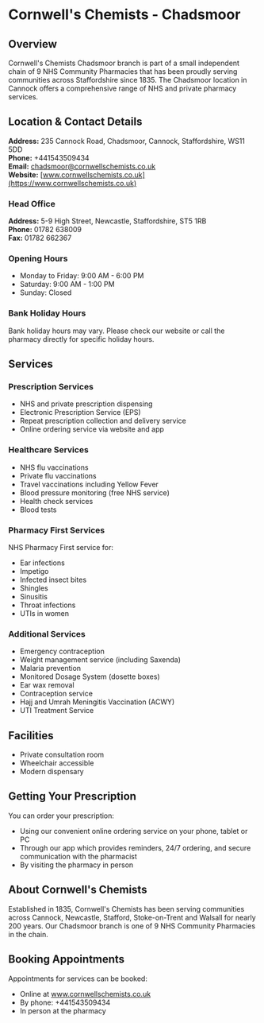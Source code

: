 # Cornwell's Chemists - Chadsmoor

## Overview
Cornwell's Chemists Chadsmoor branch is part of a small independent chain of 9 NHS Community Pharmacies that has been proudly serving communities across Staffordshire since 1835. The Chadsmoor location in Cannock offers a comprehensive range of NHS and private pharmacy services.

## Location & Contact Details

**Address:** 235 Cannock Road, Chadsmoor, Cannock, Staffordshire, WS11 5DD  
**Phone:** +441543509434  
**Email:** chadsmoor@cornwellschemists.co.uk  
**Website:** [www.cornwellschemists.co.uk](https://www.cornwellschemists.co.uk)

### Head Office
**Address:** 5-9 High Street, Newcastle, Staffordshire, ST5 1RB  
**Phone:** 01782 638009  
**Fax:** 01782 662367

### Opening Hours
- Monday to Friday: 9:00 AM - 6:00 PM
- Saturday: 9:00 AM - 1:00 PM
- Sunday: Closed

### Bank Holiday Hours
Bank holiday hours may vary. Please check our website or call the pharmacy directly for specific holiday hours.

## Services

### Prescription Services
- NHS and private prescription dispensing
- Electronic Prescription Service (EPS)
- Repeat prescription collection and delivery service
- Online ordering service via website and app

### Healthcare Services
- NHS flu vaccinations
- Private flu vaccinations
- Travel vaccinations including Yellow Fever
- Blood pressure monitoring (free NHS service)
- Health check services
- Blood tests

### Pharmacy First Services
NHS Pharmacy First service for:
- Ear infections
- Impetigo
- Infected insect bites
- Shingles
- Sinusitis
- Throat infections
- UTIs in women

### Additional Services
- Emergency contraception
- Weight management service (including Saxenda)
- Malaria prevention
- Monitored Dosage System (dosette boxes)
- Ear wax removal
- Contraception service
- Hajj and Umrah Meningitis Vaccination (ACWY)
- UTI Treatment Service

## Facilities
- Private consultation room
- Wheelchair accessible
- Modern dispensary

## Getting Your Prescription

You can order your prescription:
- Using our convenient online ordering service on your phone, tablet or PC
- Through our app which provides reminders, 24/7 ordering, and secure communication with the pharmacist
- By visiting the pharmacy in person

## About Cornwell's Chemists
Established in 1835, Cornwell's Chemists has been serving communities across Cannock, Newcastle, Stafford, Stoke-on-Trent and Walsall for nearly 200 years. Our Chadsmoor branch is one of 9 NHS Community Pharmacies in the chain.

## Booking Appointments
Appointments for services can be booked:
- Online at www.cornwellschemists.co.uk
- By phone: +441543509434
- In person at the pharmacy 